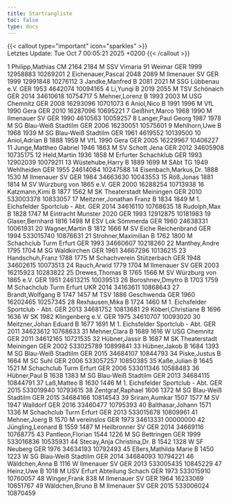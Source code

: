 ```yaml
---
title: Startrangliste
toc: false
type: docs
---
```


{{< callout type="important" icon="sparkles" >}}    
Letztes Update:  Tue Oct 7 00:05:21 2025 +0200
{{< /callout >}}

<startrangliste>
1	Philipp,Mathias	CM	2164	2184	M	SSV Vimaria 91 Weimar	GER	1999	12958883	10269201
2	Eichenauer,Pascal		2048	2089	M	Ilmenauer SV	GER	1999	12991848	10276112
3	Jandke,Manfred	B	2081	2021	M	SSG Lübbenau e.V.	GER	1953	4642074	10094165
4	Li,Yunqi	B	2019	2055	M	TSV Schönaich	GER	2014	34610618	10754717
5	Mehner,Lorenz	B	1993	2003	M	USG Chemnitz	GER	2008	16293096	10701073
6	Aniol,Nico	B	1991	1996	M	VfL 1990 Gera	GER	2010	16287096	10695221
7	Geißhirt,Marco		1968	1990	M	Ilmenauer SV	GER	1990	4610563	10059257
8	Langer,Paul Georg		1987	1978	M	SG Blau-Weiß Stadtilm	GER	2006	16230051	10575601
9	Mehlhorn,Uwe	B	1968	1939	M	SG Blau-Weiß Stadtilm	GER	1961	4619552	10139500
10	Aniol,Adrian	B	1888	1959	M	VfL 1990 Gera	GER	2005	16229967	10406227
11	Junge,Mattheo Gabriel		1946	1863	M	SV Schott Jena	GER	2012	34605908	10735175
12	Held,Martin		1936	1858	M	Erfurter Schachklub	GER	1993	12902039	10079211
13	Wüstehube,Harry	B	1889	1699	M	SAbt TG 1949 Wehlheiden	GER	1955	24614084	10247588
14	Eisenbach,Markus,Dr.		1888	1530	M	Ilmenauer SV	GER	1984	34663630	10043553
15	Röß,Jonas		1881	1814	M	SV Würzburg von 1865 e.V.	GER	2000	16288254	10713938
16	Katzmann,Kimi	B	1877	1562	M	SK Theaterstadt Meiningen	GER	2010	533003378	10833057
17	Meitzner,Jonathan Franz	B	1834	1849	M	1. Eichsfelder Sportclub - Abt.	GER	2014	34616110	10768635
18	Rudolph,Max	B	1828	1747	M	Eintracht Munster 2020	GER	1993	12912875	10181983
19	Glaser,Bernhard		1816	1498	M	ESV Lok Sömmerda	GER	1960	24638331	10061931
20	Wagner,Martin	B	1812	1666	M	SV Eiche Reichenbrand	GER	1994	533015740	10876631
21	Strohner,Maximilian	B	1762	1800	M	Schachclub Turm Erfurt	GER	1993	34660607	10218260
22	Manthey,Andre		1795	1704	M	SG Waldkirchen	GER	1961	34667296	10136215
23	Handschuh,Franz		1788	1775	M	Schachverein Stützerbach	GER	1948	34602615	10073513
24	Rauch,Arwid		1779	1704	M	Ilmenauer SV	GER	2003	16215923	10283822
25	Drewes,Thomas	B	1765	1566	M	SV Würzburg von 1865 e.V.	GER	1951	24613215	10039513
26	Boroshnev,Dmytro	B	1703	1759	M	Schachclub Turm Erfurt	UKR	2014	34163611	10868643
27	Brandt,Wolfgang	B	1747	1457	M	TSV 1886 Geschwenda	GER	1960	16202465	10257345
28	Rexhausen,Mika	B	1724	1460	M	1. Eichsfelder Sportclub - Abt.	GER	2013	34681752	10813681
29	Köberl,Christiane	B	1696	1636	W	SK 1982 Klingenberg e.V.	GER	1975	34610707	10093020
30	Meitzner,Johan Eduard	B	1677	1691	M	1. Eichsfelder Sportclub - Abt.	GER	2011	34623612	10768633
31	Mehner,Clara	B	1689	1616	W	USG Chemnitz	GER	2011	34612165	10721535
32	Hübner,Jassir	B	1687		M	SK Theaterstadt Meiningen	GER	2002	533025789	10899841
33	Hübner,Jakob	B	1684	1393	M	SG Blau-Weiß Stadtilm	GER	2015	34684107	10844793
34	Piske,Justus	B		1664	M	SC Suhl	GER	2006	533057257	10850385
35	Kaße,Julian	B	1645	1521	M	Schachclub Turm Erfurt	GER	2006	533011346	10588483
36	Hübner,Paul	B	1638	1383	M	SG Blau-Weiß Stadtilm	GER	2013	34684115	10844791
37	Laß,Matteo	B	1630	1446	M	1. Eichsfelder Sportclub - Abt.	GER	2015	533019940	10793615
38	Zentgraf,Raphael		1606	1372	M	SG Blau-Weiß Stadtilm	GER	2015	34684166	10814543
39	Sriram,Aumkar		1507	1577	M	SV 1947 Walldorf	GER	2016	33460477	10795393
40	Balthasar,Johann		1571	1336	M	Schachclub Turm Erfurt	GER	2013	533015678	10809961
41	Mehner,Joerg	B	1570		M	vereinslos	GER	1973	34613331	00000000
42	Jüngling,Leonard	B	1559	1487	M	Heilbronner SV	GER	2014	34669116	10768775
43	Pantleon,Florian		1544	1226	M	SG Bettringen	GER	1999	533016836	10535931
44	Stecay,Anja Christina,Dr.	B	1542	1328	W	SF Neuberg	GER	1976	34634193	10792493
45	Eßers,Mathilda Marie	B	1450	1223	W	SG Blau-Weiß Stadtilm	GER	2014	34684093	10794221
46	Wäldchen,Anna	B		1116	W	Ilmenauer SV	GER	2013	533005435	10845229
47	Heinz,Uwe	B		1018	M	USV Erfurt Abteilung Schach	GER	1973	533015910	10760057
48	Winger,Frank			838	M	Ilmenauer SV	GER	1964	16233069	10651767
49	Wäldchen,Bruno	B			M	Ilmenauer SV	GER	2015	533006024	10870459
</startrangliste>
